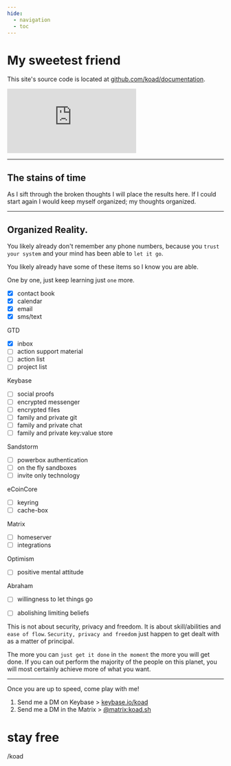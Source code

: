 ```yaml
---
hide:
  - navigation
  - toc
---
```


# My sweetest friend
This site's source code is located at [github.com/koad/documentation](https://github.com/koad/documentation).

[![Matrix](https://img.shields.io/matrix/documentation:koad.sh?label=documentation:koad.sh&logo=matrix&server_fqdn=matrix.koad.sh)](https://matrix.to/#/#documentation:koad.sh?via=koad.sh)

---

## The stains of time
As I sift through the broken thoughts I will place the results here. If I could start again I would keep myself organized; my thoughts organized.

---

## Organized Reality.

You likely already don't remember any phone numbers, because you `trust your system` and your mind has been able to `let it go`.

You likely already have some of these items so I know you are able. 

One by one, just keep learning just `one` more.  

- [x] contact book  
- [x] calendar  
- [x] email  
- [x] sms/text  

GTD

- [x] inbox
- [ ] action support material
- [ ] action list
- [ ] project list

Keybase

- [ ] social proofs  
- [ ] encrypted messenger  
- [ ] encrypted files  
- [ ] family and private git  
- [ ] family and private chat  
- [ ] family and private key:value store  

Sandstorm  

- [ ] powerbox authentication  
- [ ] on the fly sandboxes  
- [ ] invite only technology  

eCoinCore

- [ ] keyring  
- [ ] cache-box  

Matrix

- [ ] homeserver  
- [ ] integrations  

Optimism

- [ ] positive mental attitude  

Abraham  

- [ ] willingness to let things go  
- [ ] abolishing limiting beliefs  


This is not about security, privacy and freedom.  It is about skill/abilities and `ease of flow`. `Security, privacy and freedom` just happen to get dealt with as a matter of principal.

The more you can `just get it done` in `the moment` the more you will get done.  If you can out perform the majority of the people on this planet, you will most certainly achieve more of what you want.

---

Once you are up to speed, come play with me!    
1. Send me a DM on Keybase > [keybase.io/koad](https://keybase.io/koad/chat)  
2. Send me a DM in the Matrix > [@matrix:koad.sh](https://matrix.to/#/@matrix:koad.sh)   

# stay free
/koad
